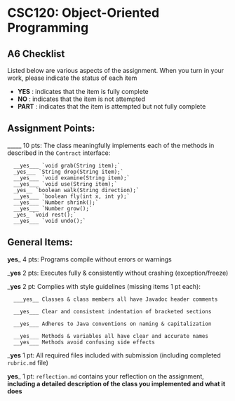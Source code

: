 # CSC120: Object-Oriented Programming
## A6 Checklist

Listed below are various aspects of the assignment.  When you turn in your work, please indicate the status of each item

- **YES** : indicates that the item is fully complete
- **NO** : indicates that the item is not attempted
- **PART** : indicates that the item is attempted but not fully complete


## Assignment Points:

_____ 10 pts: The class meaningfully implements each of the methods in described in the `Contract` interface:

      __yes___ `void grab(String item);`
      _yes___ `String drop(String item);`
      __yes___ `void examine(String item);`
      __yes___ `void use(String item);`
      _yes__ `boolean walk(String direction);`
      __yes___ `boolean fly(int x, int y);`
      __yes___ `Number shrink();`
      __yes___ `Number grow();`
      _yes_ `void rest();`
      __yes___ `void undo();`


## General Items:

__yes___ 4 pts: Programs compile without errors or warnings

___yes__ 2 pts: Executes fully & consistently without crashing (exception/freeze)

___yes__ 2 pt: Complies with style guidelines (missing items 1 pt each):

      ___yes__ Classes & class members all have Javadoc header comments

      __yes___ Clear and consistent indentation of bracketed sections

      __yes___ Adheres to Java conventions on naming & capitalization

      __yes___ Methods & variables all have clear and accurate names
      __yes___ Methods avoid confusing side effects

___yes__ 1 pt: All required files included with submission (including completed `rubric.md` file)

__yes___ 1 pt: `reflection.md` contains your reflection on the assignment, **including a detailed description of the class you implemented and what it does**
